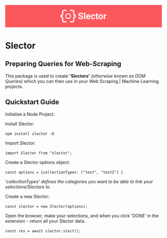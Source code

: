 ![Slector Banner](./brand/slector-banner.png)

# Slector

## Preparing Queries for Web-Scraping

This package is used to create **'Slectors'** _(otherwise known as DOM Queries)_ which you can then use in your Web Scraping | Machine Learning projects.

## Quickstart Guide

Initialise a Node Project.

Install Slector:

`npm install slector -D`

Import Slector:

`import Slector from "slector"; `

Create a Slector options object:

`const options = {collectionTypes: ["test", "test2"] }`

_'collectionTypes' defines the categories you want to be able to link your selections/Slectors to._

Create a new Slector:

`const slector = new Slector(options);`

Open the browser, make your selections, and when you click 'DONE' in the extension - return all your Slector data.

`const res = await slector.slect();`

